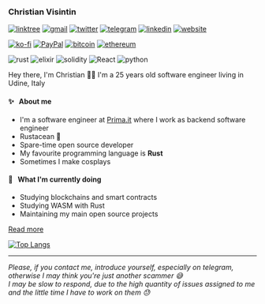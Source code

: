 ### Christian Visintin

[![linktree](https://img.shields.io/badge/linktree-39E09B?style=for-the-badge&logo=linktree&logoColor=white)](https://linktr.ee/veeso)
[![gmail](https://img.shields.io/badge/Gmail-D14836?style=for-the-badge&logo=gmail&logoColor=white)](mailto:christian.visintin1997@gmail.com)
[![twitter](https://img.shields.io/badge/Twitter-1DA1F2?style=for-the-badge&logo=twitter&logoColor=white)](https://twitter.com/veeso_dev)
[![telegram](https://img.shields.io/badge/Telegram-2CA5E0?style=for-the-badge&logo=telegram&logoColor=white)](https://t.me/veeso97)
[![linkedin](https://img.shields.io/badge/LinkedIn-0077B5?style=for-the-badge&logo=linkedin&logoColor=white)](https://www.linkedin.com/in/christian-visintin/)
[![website](https://img.shields.io/badge/website-000000?style=for-the-badge&logo=About.me&logoColor=white)](https://veeso.dev)

[![ko-fi](https://img.shields.io/badge/Ko--fi-F16061?style=for-the-badge&logo=ko-fi&logoColor=white)](https://ko-fi.com/veeso)
[![PayPal](https://img.shields.io/badge/PayPal-00457C?style=for-the-badge&logo=paypal&logoColor=white)](https://www.paypal.me/chrisintin)
[![bitcoin](https://img.shields.io/badge/Bitcoin-ff9416?style=for-the-badge&logo=bitcoin&logoColor=white)](https://btc.com/bc1qvlmykjn7htz0vuprmjrlkwtv9m9pan6kylsr8w)
[![ethereum](https://img.shields.io/badge/Ethereum-3C3C3D?style=for-the-badge&logo=Ethereum&logoColor=white)](https://etherscan.io/address/0xE57E761Aa806c9afe7e06Fb0601B17beC310f9c4)


![rust](https://img.shields.io/badge/Rust-000000?style=for-the-badge&logo=rust&logoColor=white)
![elixir](https://img.shields.io/badge/Elixir-4B275F?style=for-the-badge&logo=elixir&logoColor=white)
![solidity](https://img.shields.io/badge/Solidity-%23363636.svg?style=for-the-badge&logo=solidity&logoColor=white)
![React](https://img.shields.io/badge/react-%2320232a.svg?style=for-the-badge&logo=react&logoColor=%2361DAFB)
![python](https://img.shields.io/badge/Python-FFD43B?style=for-the-badge&logo=python&logoColor=blue)

Hey there, I'm Christian 👋🏻
I'm a 25 years old software engineer living in Udine, Italy

#### ✨ &nbsp; About me

- I'm a software engineer at [Prima.it](https://www.prima.it/) where I work as backend software engineer
- Rustacean 🦀
- Spare-time open source developer
- My favourite programming language is **Rust**
- Sometimes I make cosplays

#### 🎯 &nbsp; What I'm currently doing

- Studying blockchains and smart contracts
- Studying WASM with Rust
- Maintaining my main open source projects

[Read more](https://veeso.github.io/)

[![Top Langs](https://github-readme-stats.vercel.app/api/top-langs/?username=veeso&layout=compact)](https://github.com/anuraghazra/github-readme-stats)

---

*Please, if you contact me, introduce yourself, especially on telegram, otherwise I may think you're just another scammer 😅*  
*I may be slow to respond, due to the high quantity of issues assigned to me and the little time I have to work on them 😓*

